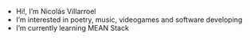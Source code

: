- Hi!, I’m Nicolás Villarroel
- I’m interested in poetry, music, videogames and software developing
- I’m currently learning MEAN Stack 


